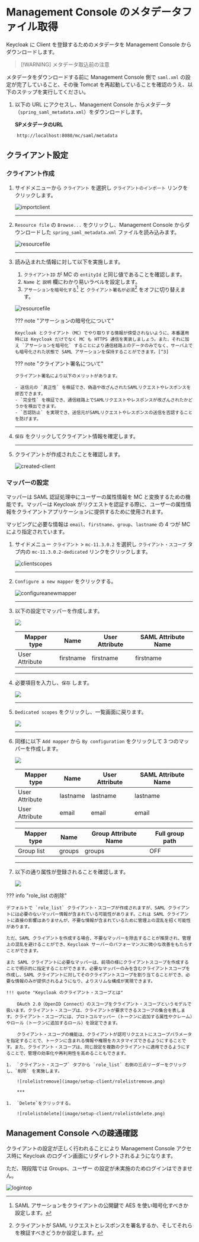 # Management Console のメタデータファイル取得

Keycloak に Client を登録するためのメタデータを Management Console からダウンロードします。

> [!WARNING] メタデータ取込前の注意
>
メタデータをダウンロードする前に Management Console 側で `saml.xml` の設定が完了していること、その後 Tomcat を再起動していることを確認のうえ、以下のステップを実行してください。

1.  以下の URL にアクセスし、Management Console からメタデータ（`spring_saml_metadata.xml`）をダウンロードします。

	**SPメタデータのURL**
```
	http://localhost:8080/mc/saml/metadata
```

## クライアント設定

### クライアント作成

1.  サイドメニューから `クライアント` を選択し `クライアントのインポート` リンクをクリックします。

    ![importclient](image/setup-client/importclient.png)

    ***

1.  `Resource file` の `Browse...` をクリックし、Management Console からダウンロードした `spring_saml_metadata.xml` ファイルを読み込みます。

    ![resourcefile](image/setup-client/resourcefile.png)

    ***

1.  読み込まれた情報に対して以下を実施します。

    1.  `クライアントID` が MC の `entityId` と同じ値であることを確認します。
    1.  `Name` と `説明` 欄にわかり易いラベルを設定します。
    1.  `アサーションを暗号化する`[^1] と `クライアント署名が必須`[^2] をオフに切り替えます。

    ![resourcefile](image/setup-client/save-client.png)

    [^1]: SAML アサーションをクライアントの公開鍵で AES を使い暗号化すべきか設定します。
    [^2]: クライアントが SAML リクエストとレスポンスを署名するか、そしてそれらを検証すべきどうかか設定します。

    ??? note "アサーションの暗号化について"

        Keycloak とクライアント（MC）でやり取りする情報が傍受されないように、本番運用時には Keycloak だけでなく MC も HTTPS 通信を実装しましょう。また、それに加え `アサーションを暗号化` することにより通信経路上のデータのみでなく、サーバ上でも暗号化された状態で SAML アサーションを保持することができます。[^3]

    [^3]: これにより、SAML アサーションの内容を見られるのは SP 側の秘密鍵を持つ者だけになります。

    ??? note "クライアント署名について"

        クライアント署名により以下のメリットがあります。

        - 送信元の `真正性` を検証でき、偽造や改ざんされたSAMLリクエストやレスポンスを拒否できます。
        - `完全性` を検証でき、通信経路上でSAMLリクエストやレスポンスが改ざんされたかどうかを検出できます。
        - `否認防止` を実現でき、送信元がSAMLリクエストやレスポンスの送信を否認することを防げます。

    ***

1.  `保存` をクリックしてクライアント情報を確定します。

    ***

1.  クライアントが作成されたことを確認します。

    ![created-client](image/setup-client/created-client.png)

### マッパーの設定

マッパーは SAML 認証処理中にユーザーの属性情報を MC と変換するための機能です。マッパーは Keycloak がリクエストを認証する際に、ユーザーの属性情報をクライアントアプリケーションに提供するために使用されます。

マッピングに必要な情報は `email`、`firstname`、`group`、`lastname` の 4 つが MC により指定されています。

1.  サイドメニュー `クライアント` > `mc-11.3.0.2` を選択し `クライアント・スコープ` タブ内の `mc-11.3.0.2-dedicated` リンクをクリックします。

    ![clientscopes](image/setup-client/clientscopes.png)

    ***

1.  `Configure a new mapper` をクリックする。

    ![configureanewmapper](image/setup-client/configureanewmapper.png)

    ***

1.  以下の設定でマッパーを作成します。

    ![](image/setup-client/configureanewmapper2.png)

    | Mapper type    | Name      | User Attribute | SAML Attribute Name |
    | -------------- | --------- | -------------- | ------------------- |
    | User Attribute | firstname | firstname      | firstname           |

    ***

1.  必要項目を入力し、`保存` します。

    ![](image/setup-client/firstname.png)

    ***

1.  `Dedicated scopes` をクリックし、一覧画面に戻ります。

    ![](image/setup-client/backtolist.png)

    ***

1.  同様に以下 `Add mapper` から `By configuration` をクリックして 3 つのマッパーを作成します。

    ![](image/setup-client/by-configuration.png)

    | Mapper type    | Name     | User Attribute | SAML Attribute Name |
    | -------------- | -------- | -------------- | ------------------- |
    | User Attribute | lastname | lastname       | lastname            |
    | User Attribute | email    | email          | email               |

    | Mapper type | Name   | Group Attribute Name | Full group path |
    | ----------- | ------ | -------------------- | --------------- |
    | Group list  | groups | groups               | OFF             |

    ***

1.  以下の通り属性が登録されることを確認します。

    ![](image/setup-client/mapper-list.png)

??? info "role_list の削除"

    デフォルトで `role_list` クライアント・スコープが作成されますが、SAML クライアントには必要のないマッパー情報が含まれている可能性があります。これは SAML クライアントに直接の影響はありませんが、不要な情報が含まれているために管理上の混乱を招く可能性があります。

    ただ、SAML クライアントを作成する場合、不要なマッパーを除去することが推奨され、管理上の混乱を避けることができ、Keycloak サーバーのパフォーマンスに微小な改善をもたらすことができます。

    また SAML クライアントに必要なマッパーは、前項の様にクライアントスコープを作成することで明示的に指定することができます。必要なマッパーのみを含むクライアントスコープを作成し、SAML クライアントに対してそのクライアントスコープを割り当てることができ、必要な情報のみが提供されるようになり、よりスリムな構成が実現できます。

    !!! quote "Keycloak のクライアント・スコープとは"

        OAuth 2.0（OpenID Connect）のスコープをクライアント・スコープというモデルで扱います。クライアント・スコープは、クライアントが要求できるスコープの集合を表します。クライアント・スコープには、プロトコルマッパー（トークンに追加する属性やクレーム）やロール（トークンに追加するロール）を設定できます。

        クライアント・スコープの機能は、クライアントが認可リクエストにスコープパラメータを指定することで、トークンに含まれる情報や権限をカスタマイズできるようにすることです。また、クライアント・スコープは、同じ設定を複数のクライアントに適用できるようにすることで、管理の効率化や再利用性を高めることもできます。

    1.  `クライアント・スコープ` タブから `role_list` 右側の三点リーダーをクリックし、`削除` を実施します。

        ![rolelistremove](image/setup-client/rolelistremove.png)

        ***

    1.  `Delete`をクリックする。

        ![rolelistdelete](image/setup-client/rolelistdelete.png)

## Management Console への疎通確認

クライアントの設定が正しく行われることにより Management Console アクセス時に Keycloak のログイン画面にリダイレクトされるようになります。

ただ、現段階では Groups、ユーザー の設定が未実施のためログインはできません。

![logintop](image/setup-client/login-top.png)
